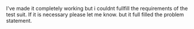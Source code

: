 I've made it completely working but i couldnt fullfill the requirements of the test suit. If it is necessary please let me know. but it full filled the problem statement.
